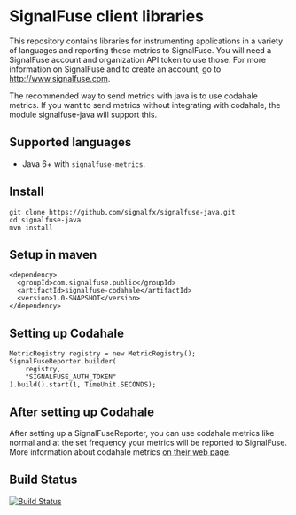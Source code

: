 SignalFuse client libraries
===========================

This repository contains libraries for instrumenting applications in a
variety of languages and reporting these metrics to SignalFuse. You will
need a SignalFuse account and organization API token to use those. For
more information on SignalFuse and to create an account, go to
http://www.signalfuse.com.

The recommended way to send metrics with java is to use codahale metrics.
If you want to send metrics without integrating with codahale, the module
signalfuse-java will support this.

Supported languages
-------------------

 * Java 6+ with `signalfuse-metrics`.
 
Install
----------

    git clone https://github.com/signalfx/signalfuse-java.git
    cd signalfuse-java
    mvn install
 

Setup in maven
--------------

    <dependency>
      <groupId>com.signalfuse.public</groupId>
      <artifactId>signalfuse-codahale</artifactId>
      <version>1.0-SNAPSHOT</version>
    </dependency>


Setting up Codahale
------------------

    MetricRegistry registry = new MetricRegistry();
    SignalFuseReporter.builder(
        registry,
        "SIGNALFUSE_AUTH_TOKEN"
    ).build().start(1, TimeUnit.SECONDS);
      

After setting up Codahale
-------------------------

After setting up a SignalFuseReporter, you can use codahale metrics like normal
and at the set frequency your metrics will be reported to SignalFuse.  More
information about codahale metrics [on their web page](http://metrics.codahale.com/).


Build Status
------------

[![Build Status](https://travis-ci.org/signalfx/signalfuse-java.svg?branch=master)](https://travis-ci.org/signalfx/signalfuse-java)

